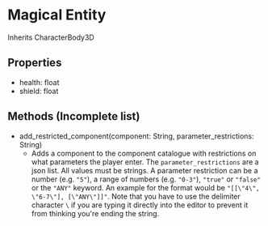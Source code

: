 # Magical Entity
Inherits CharacterBody3D

## Properties
- health: float
- shield: float

## Methods (Incomplete list)
- add_restricted_component(component: String, parameter_restrictions: String)
    - Adds a component to the component catalogue with restrictions on what parameters the player enter. The `parameter_restrictions` are a json list. All values must be strings. A parameter restriction can be a number (e.g. `"5"`), a range of numbers (e.g. `"0-3"`), `"true"` or `"false"` or the `"ANY"` keyword. An example for the format would be `"[[\"4\", \"6-7\"], [\"ANY\"]]"`. Note that you have to use the delimiter character `\` if you are typing it directly into the editor to prevent it from thinking you're ending the string.